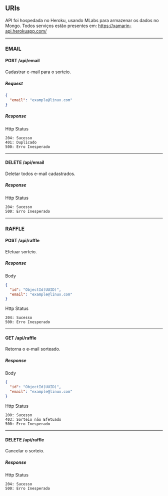 ## URIs

API foi hospedada no Heroku, usando MLabs para armazenar os dados no Mongo. Todos serviços estão presentes em: https://xamarin-api.herokuapp.com/

---

### EMAIL
#### POST /api/email
Cadastrar e-mail para o sorteio.

##### Request
```json
{
  "email": "example@linux.com"
}
```

##### Response
Http Status
```
204: Sucesso
401: Duplicado
500: Erro Inesperado
```

---

#### DELETE /api/email
Deletar todos e-mail cadastrados.

##### Response
Http Status
```
204: Sucesso
500: Erro Inesperado
```

---

### RAFFLE
#### POST /api/raffle

Efetuar sorteio.

##### Response
Body
```json
{
  "id": "ObjectId(UUID)",
  "email": "example@linux.com"
}
```

Http Status
```
204: Sucesso
500: Erro Inesperado
```

---

#### GET /api/raffle

Retorna o e-mail sorteado.

##### Response
Body
```json
{
  "id": "ObjectId(UUID)",
  "email": "example@linux.com"
}
```

Http Status
```
200: Sucesso
403: Sorteio não Efetuado
500: Erro Inesperado
```

---

#### DELETE /api/raffle
Cancelar o sorteio.

##### Response
Http Status
```
204: Sucesso
500: Erro Inesperado
```
